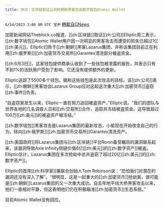 ```yaml
---
title: 快讯：区块链取证公司称朝鲜黑客攻击数字钱包Atomic Wallet
---
```

`6/14/2023 3:06 AM UTC 宝尹` [轉載自GNews](https://gnews.org/articles/1380934)

加密新闻网站Theblock.co报道，[[zh:区块链]]取证[[zh:公司]]Elliptic周二表示，[[zh:数字钱包]]Atomic Wallet用户因一次明显的黑客攻击而遭受的损失已超过1亿[[zh:美元]]，Elliptic归咎于[[zh:朝鲜]]黑客Lazarus集团，并称该集团目前正在利用[[zh:俄罗斯]][[zh:加密货币交易所]]Garantex清洗部分被盗资金。

[[zh:6月3日]]，这家钱包提供商承认收到了一些钱包被泄露的报告，并表示只有不到1%的活跃用户受到了影响。它还没有提供额外的更新。

Elliptic追踪了5500多个钱包，据称这些钱包是此次攻击的目标。该[[zh:公司]]表示，[[zh:朝鲜]]黑客协会Lazarus Group应对这起这次重大[[zh:加密货币]]盗窃[[zh:事件]]负责。

“自盗窃案发生以来，Elliptic一直在努力追回被盗资产，”Elliptic说。“我们的团队与世界各地的几名调查人员和[[zh:交易所]]合作，追踪并冻结被盗资金。这导致超过100万[[zh:美元]]的被盗资产被冻结。”

[[zh:数字钱包]]黑客攻击是Lazarus集团的最新攻击，小偷现在开始改变自己的行为，转向[[zh:俄罗斯]][[zh:加密货币交易所]]Garantex清洗资产。

[[zh:美国政府]]将Lazarus集团与[[zh:区块链]]平台Ronin备受瞩目的漏洞联系起来，该漏洞导致Axie Infinity侧链价值6亿[[zh:美元]]的[[zh:数字资产]]被盗。Elliptic估计，Lazarus集团在多次抢劫中总共盗窃了超过20亿[[zh:美元]]的[[zh:数字资产]]。

Elliptic的首席[[zh:科学家]]兼联合创始人Tom Robinson说：“恐怕我们对潜在的漏洞还没有深入了解”。“很明显，这是一起重大的[[zh:加密货币]]抢劫案，很可能是[[zh:朝鲜]]Lazarus集团的又一次重大成功。自去年地平线大桥黑客攻击以来，他们一直相对平静，但这表明他们仍在积极瞄准[[zh:加密货币]]生态系统。”

目前Atomic Wallet没有回应。
